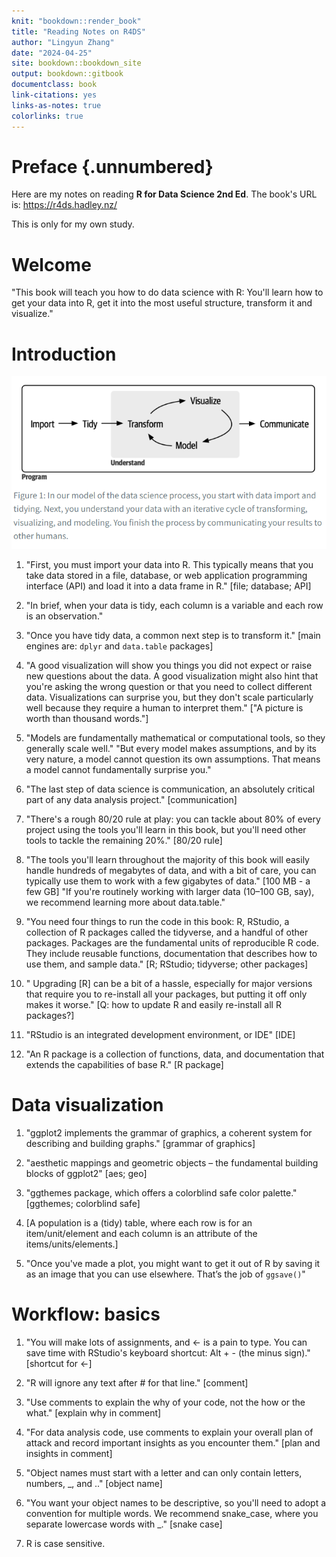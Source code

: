 ```yaml
--- 
knit: "bookdown::render_book"
title: "Reading Notes on R4DS"
author: "Lingyun Zhang"
date: "2024-04-25"
site: bookdown::bookdown_site
output: bookdown::gitbook
documentclass: book
link-citations: yes
links-as-notes: true
colorlinks: true
---
```






# Preface {.unnumbered}

Here are my notes on reading **R for Data Science 2nd Ed**. The book's URL is: https://r4ds.hadley.nz/

This is only for my own study.

# Welcome

"This book will teach you how to do data science with R: You'll learn how to get your data into R, get it into the most useful structure, transform it and visualize."

# Introduction

![](figs/data_science_process.PNG)

1. "First, you must import your data into R. This typically means that you take data stored in a file, database, or web application programming interface (API) and load it into a data frame in R." [file; database; API]

1. "In brief, when your data is tidy, each column is a variable and each row is an observation."

1. "Once you have tidy data, a common next step is to transform it." [main engines are: `dplyr` and `data.table` packages]

1. "A good visualization will show you things you did not expect or raise new questions about the data. A good visualization might also hint that you're asking the wrong question or that you need to collect different data. Visualizations can surprise you, but they don't scale particularly well because they require a human to interpret them." ["A picture is worth than thousand words."]

1. "Models are fundamentally mathematical or computational tools, so they generally scale well." "But every model makes assumptions, and by its very nature, a model cannot question its own assumptions. That means a model cannot fundamentally surprise you."

1. "The last step of data science is communication, an absolutely critical part of any data analysis project." [communication]

1. "There's a rough 80/20 rule at play: you can tackle about 80% of every project using the tools you'll learn in this book, but you'll need other tools to tackle the remaining 20%." [80/20 rule]

1. "The tools you'll learn throughout the majority of this book will easily handle hundreds of megabytes of data, and with a bit of care, you can typically use them to work with a few gigabytes of data." [100 MB - a few GB] "If you're routinely working with larger data (10–100 GB, say), we recommend learning more about data.table."

1. "You need four things to run the code in this book: R, RStudio, a collection of R packages called the tidyverse, and a handful of other packages. Packages are the fundamental units of reproducible R code. They include reusable functions, documentation that describes how to use them, and sample data." [R; RStudio; tidyverse; other packages]

1. " Upgrading [R] can be a bit of a hassle, especially for major versions that require you to re-install all your packages, but putting it off only makes it worse." [Q: how to update R and easily re-install all R packages?]

1. "RStudio is an integrated development environment, or IDE" [IDE]

1. "An R package is a collection of functions, data, and documentation that extends the capabilities of base R." [R package]

# Data visualization

1. "ggplot2 implements the grammar of graphics, a coherent system for describing and building graphs." [grammar of graphics]

1. "aesthetic mappings and geometric objects – the fundamental building blocks of ggplot2" [aes; geo]

1. "ggthemes package, which offers a colorblind safe color palette." [ggthemes; colorblind safe]

1. [A population is a (tidy) table, where each row is for an item/unit/element and each column is an attribute of the items/units/elements.]

1. "Once you've made a plot, you might want to get it out of R by saving it as an image that you can use elsewhere. That’s the job of `ggsave()`"

# Workflow: basics

1. "You will make lots of assignments, and <- is a pain to type. You can save time with RStudio's keyboard shortcut: Alt + - (the minus sign)." [shortcut for <-]

1. "R will ignore any text after # for that line." [comment]

1. "Use comments to explain the why of your code, not the how or the what." [explain why in comment]

1. "For data analysis code, use comments to explain your overall plan of attack and record important insights as you encounter them." [plan and insights in comment]

1. "Object names must start with a letter and can only contain letters, numbers, _, and .." [object name]

1. "You want your object names to be descriptive, so you'll need to adopt a convention for multiple words. We recommend snake_case, where you separate lowercase words with _." [snake case]

1. R is case sensitive.










 
